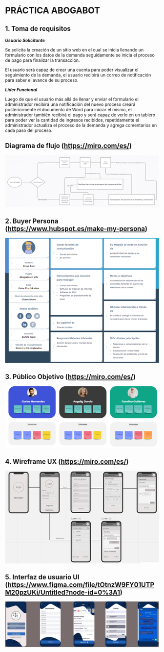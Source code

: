 #  PRÁCTICA ABOGABOT
## **1. Toma de requisitos** 

***Usuario Solicitante***

Se solicita la creación de un sitio web en el cual se inicia llenando un formulario con los datos de la demanda seguidamente se inicia el proceso de pago para finalizar la transacción.

El usuario será capaz de crear una cuenta para poder visualizar el seguimiento de la demanda, el usuario recibirá un correo de notificación para saber el avance de su proceso.

***Líder Funcional***

Luego de que el usuario más allá de llenar y enviar el formulario el administrador recibirá una notificación del nuevo proceso creará posteriormente el documento de Word para iniciar el mismo, el administrador también recibirá el pago y será capaz de verlo en un tablero para poder ver la cantidad de ingresos recibidos, repetidamente el administrador actualiza el proceso de la demanda y agrega comentarios en cada paso del proceso.

## **Diagrama de flujo (https://miro.com/es/)** 
![](https://github.com/RonyPadilla/Practica-UI-UX/blob/main/Imagenes/Diagrama%20de%20flujo.PNG?raw=true)

## **2. Buyer Persona (https://www.hubspot.es/make-my-persona)** 
![](https://github.com/RonyPadilla/Practica-UI-UX/blob/main/Imagenes/Buyer%20Persona.PNG?raw=true)

## **3. Público Objetivo (https://miro.com/es/)** 
![](https://github.com/RonyPadilla/Practica-UI-UX/blob/main/Imagenes/Publico%20objetivo.PNG?raw=true)

## **4. Wireframe UX (https://miro.com/es/)** 
![](https://github.com/RonyPadilla/Practica-UI-UX/blob/main/Imagenes/Wireframes.PNG?raw=true)

## **5. Interfaz de usuario UI (https://www.figma.com/file/tOtnzW9FY01UTPM20pzUKi/Untitled?node-id=0%3A1)** 
![](https://github.com/RonyPadilla/Practica-UI-UX/blob/main/Imagenes/Ui%20Abogabot.jpeg?raw=true)
